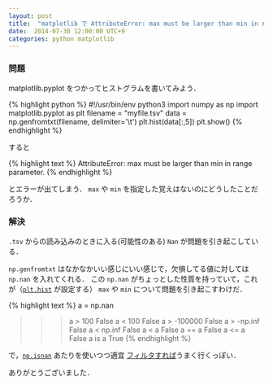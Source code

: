 ```yaml
---
layout: post
title:  "matplotlib で AttributeError: max must be larger than min in range parameter"
date:  2014-07-30 12:00:00 UTC+9
categories: python matplotlib
---
```


### 問題

matplotlib.pyplot をつかってヒストグラムを書いてみよう．

{% highlight python %}
#!/usr/bin/env python3
import numpy as np
import matplotlib.pyplot as plt
filename = "myfile.tsv"
data = np.genfromtxt(filename, delimiter='\t')
plt.hist(data[:,5])
plt.show()
{% endhighlight %}

すると

{% highlight text %}
AttributeError: max must be larger than min in range parameter.
{% endhighlight %}

とエラーが出てしまう． `max` や `min` を指定した覚えはないのにどうしたことだろうか．

### 解決
`.tsv` からの読み込みのときに入る(可能性のある) `Nan` が問題を引き起こしている．

`np.genfromtxt` はなかなかいい感じにいい感じで，欠損してる値に対しては `np.nan` を入れてくれる．
この `np.nan` がちょっとした性質を持っていて，これが（[`plt.hist`](http://docs.scipy.org/doc/numpy/reference/generated/numpy.histogram.html) が設定する）
`max` や `min` について問題を引き起こすわけだ．

{% highlight text %}
a = np.nan
>>> a > 100
False
>>> a < 100
False
>>> a > -100000
False
>>> a > -np.inf
False
>>> a < np.inf
False
>>> a < a
False
>>> a == a
False
>>> a <= a
False
>>> a is a
True
{% endhighlight %}

で，[`np.isnan`](http://docs.scipy.org/doc/numpy/reference/generated/numpy.isnan.html) あたりを使いつつ適宜
[フィルタすれば](http://stackoverflow.com/questions/11620914/removing-nan-values-from-an-array)うまく行くっぽい．

ありがとうございました．
